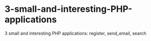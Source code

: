 3-small-and-interesting-PHP-applications
========================================

3 small and interesting PHP applications: register, send_email, search
